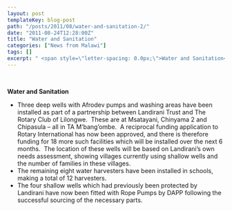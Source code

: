 ```yaml
---
layout: post
templateKey: blog-post
path: "/posts/2011/08/water-and-sanitation-2/"
date: "2011-08-24T12:28:00Z"
title: "Water and Sanitation"
categories: ["News from Malawi"]
tags: []
excerpt: " <span style=\"letter-spacing: 0.0px;\">Water and Sanitation</span>* <span style=\"letter-spacing: ..."
---
```


 

<span style="letter-spacing: 0.0px;">**Water and Sanitation**</span>

* <span style="letter-spacing: 0.0px;">Three deep wells with Afrodev pumps and washing areas have been installed as part of a partnership between Landirani Trust and The Rotary Club of Lilongwe.  These are at Msatayani, Chinyama 2 and Chipasula – all in TA M’bang’ombe.  A reciprocal funding application to Rotary International has now been approved, and there is therefore funding for 18 more such facilities which will be installed over the next 6 months.  The location of these wells will be based on Landirani’s own needs assessment, showing villages currently using shallow wells and the number of families in these villages.  </span>
* <span style="letter-spacing: 0.0px;">The remaining eight water harvesters have been installed in schools, making a total of 12 harvesters.</span>
* <span style="letter-spacing: 0.0px;">The four shallow wells which had previously been protected by Landirani have now been fitted with Rope Pumps by DAPP following the successful sourcing of the necessary parts.</span>